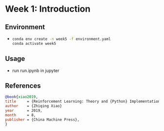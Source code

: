 # Week 1: Introduction

## Environment

* ```bash
  conda env create -n week5 -f environment.yaml
  conda activate week5
  ```

## Usage

* run run.ipynb in jupyter

## References

```bibtex
@book{xiao2019,
title     = {Reinforcement Learning: Theory and {Python} Implementation},
author    = {Zhiqing Xiao}
year      = 2019,
month     = 8,
publisher = {China Machine Press},
}
```
